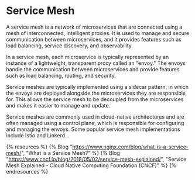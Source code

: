 # Service Mesh

A service mesh is a network of microservices that are connected using a mesh of interconnected, intelligent proxies. It is used to manage and secure communication between microservices, and it provides features such as load balancing, service discovery, and observability.

In a service mesh, each microservice is typically represented by an instance of a lightweight, transparent proxy called an "envoy." The envoys handle the communication between microservices and provide features such as load balancing, routing, and security.

Service meshes are typically implemented using a sidecar pattern, in which the envoys are deployed alongside the microservices they are responsible for. This allows the service mesh to be decoupled from the microservices and makes it easier to manage and update.

Service meshes are commonly used in cloud-native architectures and are often managed using a control plane, which is responsible for configuring and managing the envoys. Some popular service mesh implementations include Istio and Linkerd.

{% resources %}
  {% Blog "https://www.nginx.com/blog/what-is-a-service-mesh/", "What is a Service Mesh?" %}
  {% Blog "https://www.cncf.io/blog/2018/05/02/service-mesh-explained/", "Service Mesh Explained - Cloud Native Computing Foundation (CNCF)" %}
{% endresources %}
